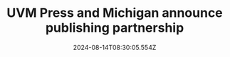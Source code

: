 ---
templateKey: news
title: UVM Press and Michigan announce publishing partnership
summary: The University of Vermont Press and the University of Michigan have come
  together to launch a new publishing partnership.
date: 2024-08-14T08:30:05.554Z
---